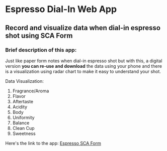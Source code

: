 # Espresso Dial-In Web App

## Record and visualize data when dial-in espresso shot using SCA Form

### Brief description of this app:
Just like paper form notes when dial-in espresso shot but with this, a digital version **you can re-use and download** the data using your phone and there is a visualization using radar chart to make it easy to understand your shot.

Data Visualization:
1. Fragrance/Aroma
2. Flavor
3. Aftertaste
4. Acidity
5. Body
6. Uniformity
7. Balance
8. Clean Cup
9. Sweetness

Here's the link to the app: [Espresso SCA Form](https://espresso-sca.herokuapp.com/ "Espresso SCA Form")
